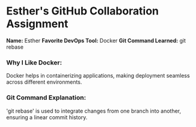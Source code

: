 # Esther's GitHub Collaboration Assignment
**Name:** Esther
**Favorite DevOps Tool:** Docker
**Git Command Learned:** git rebase
### Why I Like Docker:
Docker helps in containerizing applications, making deployment seamless across different environments.
### Git Command Explanation: 
'git rebase' is used to integrate changes from one branch into another, ensuring a linear commit history.